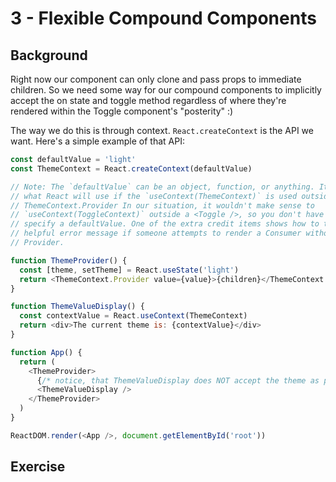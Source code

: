 # 3 - Flexible Compound Components

## Background

Right now our component can only clone and pass props to immediate children. So
we need some way for our compound components to implicitly accept the on state
and toggle method regardless of where they're rendered within the Toggle
component's "posterity" :)

The way we do this is through context. `React.createContext` is the API we want.
Here's a simple example of that API:

```javascript
const defaultValue = 'light'
const ThemeContext = React.createContext(defaultValue)

// Note: The `defaultValue` can be an object, function, or anything. It's simply
// what React will use if the `useContext(ThemeContext)` is used outside a
// ThemeContext.Provider In our situation, it wouldn't make sense to
// `useContext(ToggleContext)` outside a <Toggle />, so you don't have to
// specify a defaultValue. One of the extra credit items shows how to throw a
// helpful error message if someone attempts to render a Consumer without a
// Provider.

function ThemeProvider() {
  const [theme, setTheme] = React.useState('light')
  return <ThemeContext.Provider value={value}>{children}</ThemeContext.Provider>
}

function ThemeValueDisplay() {
  const contextValue = React.useContext(ThemeContext)
  return <div>The current theme is: {contextValue}</div>
}

function App() {
  return (
    <ThemeProvider>
      {/* notice, that ThemeValueDisplay does NOT accept the theme as props */}
      <ThemeValueDisplay />
    </ThemeProvider>
  )
}

ReactDOM.render(<App />, document.getElementById('root'))
```

## Exercise
